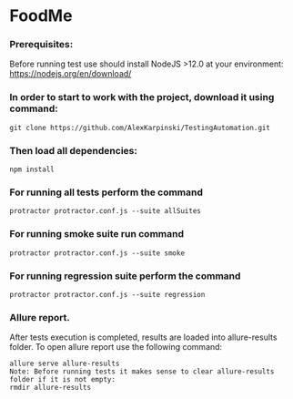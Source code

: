 # FoodMe

### Prerequisites:
Before running test use should install NodeJS >12.0 at your environment:
https://nodejs.org/en/download/

### In order to start to work with the project, download it using command:
```
git clone https://github.com/AlexKarpinski/TestingAutomation.git
```

### Then load all dependencies:
```
npm install
```

### For running all tests perform the command
```
protractor protractor.conf.js --suite allSuites
```

### For running smoke suite run command
```
protractor protractor.conf.js --suite smoke
```

### For running regression suite perform the command
```
protractor protractor.conf.js --suite regression
```

### Allure report.
After tests execution is completed, results are loaded into allure-results folder.
To open allure report use the following command:
```
allure serve allure-results
Note: Before running tests it makes sense to clear allure-results folder if it is not empty:
rmdir allure-results
```
